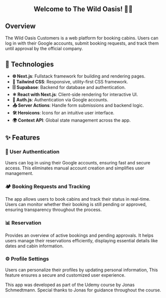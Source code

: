 <h2 align="center">Welcome to The Wild Oasis! 🌴🏨</h2>

## Overview  
The Wild Oasis Customers is a web platform for booking cabins. Users can log in with their Google accounts, submit booking requests, and track them until approval by the official company.

## 🚀 Technologies  
- **🌐 Next.js**: Fullstack framework for building and rendering pages.  
- **🎨 Tailwind CSS**: Responsive, utility-first CSS framework.  
- **🗄️ Supabase**: Backend for database and authentication.  
- **⚛️ React with Next.js**: Client-side rendering for interactive UI.  
- **🔐 Auth.js**: Authentication via Google accounts.  
- **📤 Server Actions**: Handle form submissions and backend logic.  
- **🛠️ Heroicons**: Icons for an intuitive user interface.  
- **🌍 Context API**: Global state management across the app.

## ✨ Features  

### **🔐 User Authentication**  
Users can log in using their Google accounts, ensuring fast and secure access. This eliminates manual account creation and simplifies user management.

### **🏕️ Booking Requests and Tracking**  
The app allows users to book cabins and track their status in real-time. Users can monitor whether their booking is still pending or approved, ensuring transparency throughout the process.  

### **📊 Reservation**  
Provides an overview of active bookings and pending approvals. It helps users manage their reservations efficiently, displaying essential details like dates and cabin information.  

### **⚙️ Profile Settings**  
Users can personalize their profiles by updating personal information, This feature ensures a secure and customized user experience.  


<p>This app was developed as part of the Udemy course by Jonas Schmedtmann. Special thanks to Jonas for guidance throughout the course.</p>
